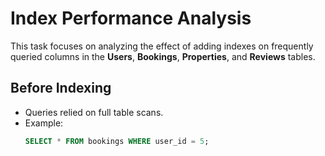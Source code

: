 # Index Performance Analysis

This task focuses on analyzing the effect of adding indexes on frequently queried columns in the **Users**, **Bookings**, **Properties**, and **Reviews** tables.

## Before Indexing
- Queries relied on full table scans.
- Example:  
  ```sql
  SELECT * FROM bookings WHERE user_id = 5;
